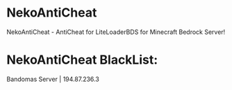 # NekoAntiCheat
NekoAntiCheat - AntiCheat for LiteLoaderBDS for Minecraft Bedrock Server!

# NekoAntiCheat BlackList:
Bandomas Server | 194.87.236.3
